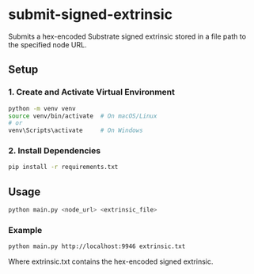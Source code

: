 # submit-signed-extrinsic

Submits a hex-encoded Substrate signed extrinsic stored in a file path to the specified node URL.

## Setup

### 1. Create and Activate Virtual Environment

```bash
python -m venv venv
source venv/bin/activate  # On macOS/Linux
# or
venv\Scripts\activate     # On Windows
```

### 2. Install Dependencies

```bash
pip install -r requirements.txt
```

## Usage

```bash
python main.py <node_url> <extrinsic_file>
```

### Example

```bash
python main.py http://localhost:9946 extrinsic.txt
```

Where extrinsic.txt contains the hex-encoded signed extrinsic.

